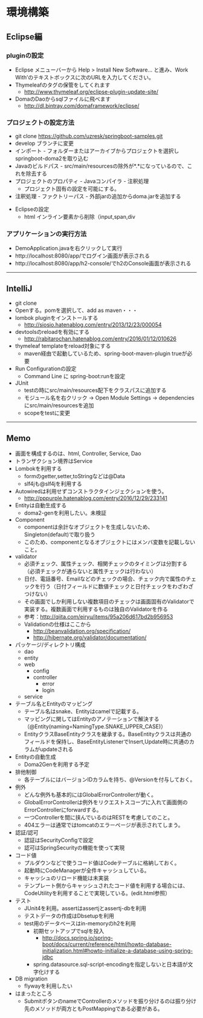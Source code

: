 
# 環境構築

## Eclipse編

### pluginの設定
* Eclipse メニューバーから Help > Install New Software... と進み、Work With’のテキストボックスに次のURLを入力してください。
* Thymeleafのタグの保管をしてくれます
    * http://www.thymeleaf.org/eclipse-plugin-update-site/
* DomaのDaoからsqlファイルに飛べます
    * http://dl.bintray.com/domaframework/eclipse/

### プロジェクトの設定方法

* git clone https://github.com/uzresk/springboot-samples.git
* develop ブランチに変更
* インポート - フォルダーまたはアーカイブからプロジェクトを選択しspringboot-doma2を取り込む
* Javaのビルドパス - src/main/resourcesの除外が*.*になっているので、これを除去する
* プロジェクトのプロパティ - Javaコンパイラ - 注釈処理
    * プロジェクト固有の設定を可能にする。
* 注釈処理 - ファクトリーパス - 外部jarの追加からdoma.jarを追加する
- Eclipseの設定
    - html インライン要素から削除（input,span,div

### アプリケーションの実行方法

* DemoApplication.javaを右クリックして実行
* http://localhost:8080/app/でログイン画面が表示される
* http://localhost:8080/app/h2-console/でh2のConsole画面が表示される

---

## IntelliJ

* git clone
* Openする。pomを選択して、add as maven・・・
* lombok pluginをインストールする
    * http://siosio.hatenablog.com/entry/2013/12/23/000054
* devtoolsのreloadを有効にする
    * http://rabitarochan.hatenablog.com/entry/2016/01/12/010626
* thymeleaf templateをreload対象にする
    * maven経由で起動しているため、spring-boot-maven-plugin <addResource>true</addResource>が必要
* Run Configurationの設定
    * Command Line に spring-boot:runを設定
* JUnit
    * testの時にsrc/main/resources配下をクラスパスに追加する
    * モジュール名を右クリック -> Open Module Settings -> dependenciesにsrc/main/resourcesを追加
    * scopeをtestに変更

---

## Memo

* 画面を構成するのは、html, Controller, Service, Dao
* トランザクション境界はService
* Lombokを利用する
    * formのgetter,setter,toStringなどは@Data
    * slf4jも@slf4jを利用する
* Autowiredは利用せずコンストラクタインジェクションを使う。
    * http://pppurple.hatenablog.com/entry/2016/12/29/233141
* Entityは自動生成する
    * doma2-genを利用したい。未検証
* Component
     * componentは余計なオブジェクトを生成しないため、Singleton(default)で取り扱う
     * このため、componentとなるオブジェクトにはメンバ変数を記載しないこと。
* validator
    * 必須チェック、属性チェック、相関チェックのタイミングは分割する（必須チェックが通らないと属性チェックは行わない）
    * 日付、電話番号、Emailなどのチェックの場合、チェック内で属性のチェックを行う（日付フィールドに数値チェックと日付チェックをわざわざつけない）
    * その画面でしか利用しない複数項目のチェックは画面固有のValidatorで実装する。複数画面で利用するものは独自のValidatorを作る
    * 参考：http://qiita.com/eiryu/items/95a206d617bd2b956953
    * Validationの仕様はここから
        * http://beanvalidation.org/specification/
        * http://hibernate.org/validator/documentation/
* パッケージ/ディレクトリ構成
    * dao
    * entity
    * web
        * config
        * controller
            * error
            * login
    * service
* テーブル名とEntityのマッピング
    * テーブル名はsnake、Entityはcamelで記載する。
    * マッピングに関してはEntityのアノテーションで解決する（@Entity(naming=NamingType.SNAKE_UPPER_CASE)）
    * EntityクラスBaseEntityクラスを継承する。BaseEntityクラスは共通のフィールドを保持し、BaseEntityListenerでInsert,Update時に共通のカラムがupdateされる
* Entityの自動生成
    * Doma2Genを利用する予定
* 排他制御
    * 各テーブルにはバージョンIDカラムを持ち、@Versionを付与しておく。
* 例外
    * どんな例外も基本的にはGlobalErrorControllerが動く。
    * GlobalErrorControllerは例外をリクエストスコープに入れて画面側のErrorControllerにforwardする。
    * 一つControllerを間に挟んでいるのはRESTを考慮してのこと。
    * 404エラーは通常ではtomcatのエラーページが表示されてしまう。
* 認証/認可
    * 認証はSecurityConfigで設定
    * 認可はSpringSecurityの機能を使って実現
* コード値
    * プルダウンなどで使うコード値はCodeテーブルに格納しておく。
    * 起動時にCodeManagerが全件キャッシュしている。
    * キャッシュのリロード機能は未実装
    * テンプレート側からキャッシュされたコード値を利用する場合には、CodeUtilityを利用することで実現している。(edit.html参照）
* テスト
    * JUnit4を利用。assertはassertjとassertj-dbを利用
    * テストデータの作成はDbsetupを利用
    * test用のデータベースはin-memoryのh2を利用
        * 初期セットアップでsqlを投入
            * http://docs.spring.io/spring-boot/docs/current/reference/html/howto-database-initialization.html#howto-initialize-a-database-using-spring-jdbc
        * spring.datasource.sql-script-encodingを指定しないと日本語が文字化けする
* DB migration
    * flywayを利用したい
* はまったところ
    * SubmitボタンのnameでControllerのメソッドを振り分けるのは振り分け先のメソッドが両方ともPostMappingである必要がある。
    
